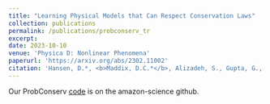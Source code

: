 ```yaml
---
title: "Learning Physical Models that Can Respect Conservation Laws"
collection: publications
permalink: /publications/probconserv_tr
excerpt:
date: 2023-10-10
venue: 'Physica D: Nonlinear Phenomena'
paperurl: 'https://arxiv.org/abs/2302.11002'
citation: 'Hansen, D.*, <b>Maddix, D.C.*</b>, Alizadeh, S., Gupta, G., Mahoney, M.W. (2023). &quot;Learning Physical Models that Can Respect Conservation Laws.&quot; <i>Technical Report, Preprint arXiv:2302.11002, Physica D: Nonlinear Phenomena, 133952</i>, https://doi.org/10.1016/j.physd.2023.13395, (*Equal contributions).'
---
```


Our ProbConserv [code](https://github.com/amazon-science/probconserv) is on the amazon-science github.

